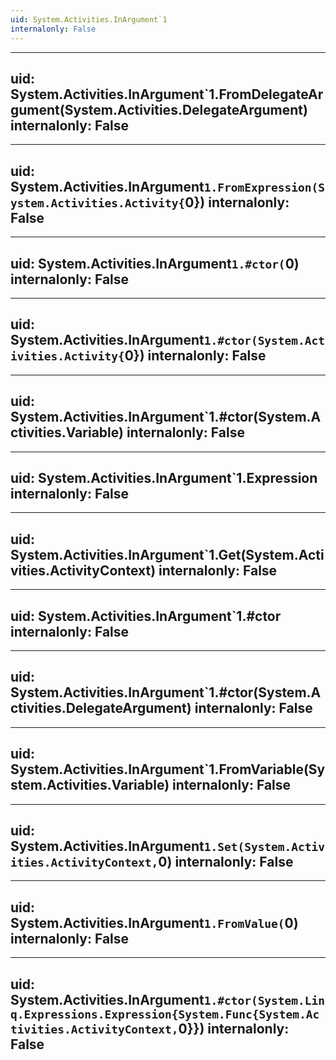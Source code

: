 ```yaml
---
uid: System.Activities.InArgument`1
internalonly: False
---
```


---
uid: System.Activities.InArgument`1.FromDelegateArgument(System.Activities.DelegateArgument)
internalonly: False
---

---
uid: System.Activities.InArgument`1.FromExpression(System.Activities.Activity{`0})
internalonly: False
---

---
uid: System.Activities.InArgument`1.#ctor(`0)
internalonly: False
---

---
uid: System.Activities.InArgument`1.#ctor(System.Activities.Activity{`0})
internalonly: False
---

---
uid: System.Activities.InArgument`1.#ctor(System.Activities.Variable)
internalonly: False
---

---
uid: System.Activities.InArgument`1.Expression
internalonly: False
---

---
uid: System.Activities.InArgument`1.Get(System.Activities.ActivityContext)
internalonly: False
---

---
uid: System.Activities.InArgument`1.#ctor
internalonly: False
---

---
uid: System.Activities.InArgument`1.#ctor(System.Activities.DelegateArgument)
internalonly: False
---

---
uid: System.Activities.InArgument`1.FromVariable(System.Activities.Variable)
internalonly: False
---

---
uid: System.Activities.InArgument`1.Set(System.Activities.ActivityContext,`0)
internalonly: False
---

---
uid: System.Activities.InArgument`1.FromValue(`0)
internalonly: False
---

---
uid: System.Activities.InArgument`1.#ctor(System.Linq.Expressions.Expression{System.Func{System.Activities.ActivityContext,`0}})
internalonly: False
---
